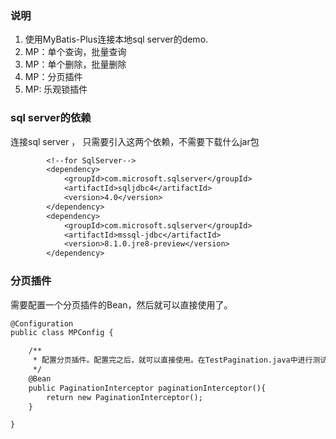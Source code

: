 
### 说明

1. 使用MyBatis-Plus连接本地sql server的demo.
2. MP：单个查询，批量查询
3. MP：单个删除，批量删除
4. MP：分页插件
5. MP: 乐观锁插件


### sql server的依赖

连接sql server ， 只需要引入这两个依赖，不需要下载什么jar包

```txt
        <!--for SqlServer-->
        <dependency>
            <groupId>com.microsoft.sqlserver</groupId>
            <artifactId>sqljdbc4</artifactId>
            <version>4.0</version>
        </dependency>
        <dependency>
            <groupId>com.microsoft.sqlserver</groupId>
            <artifactId>mssql-jdbc</artifactId>
            <version>8.1.0.jre8-preview</version>
        </dependency>
```
        
### 分页插件

需要配置一个分页插件的Bean，然后就可以直接使用了。

```txt
@Configuration
public class MPConfig {

    /**
     * 配置分页插件。配置完之后，就可以直接使用。在TestPagination.java中进行测试。
     */
    @Bean
    public PaginationInterceptor paginationInterceptor(){
        return new PaginationInterceptor();
    }

}
```
